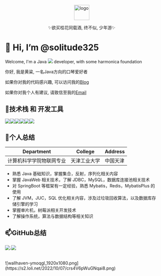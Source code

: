 <p align="center">
	<img alt="logo" src="https://avatars.githubusercontent.com/u/56633317?s=48&v=4" height="50px" width="50px">
</p>

<p align="center">
✨欲买桂花同载酒, 终不似, 少年游✨
</p>


# 👋 Hi, I’m @solitude325

Welcome, I'm a Java ![](https://img.shields.io/badge/Code-Java-informational?style=flat&logo=Anchor&logoColor=green&color=2bbc8a) developer, with some harmonica foundation

你好, 我是黄粱, 一名Java方向的口琴爱好者

如果你对我的代码感兴趣, 可以访问我的[Blog](https://solitude0325.top/)

如果你对我个人有建议, 请致信至我的[Email](mailto:xianke0325521@163.com)

## 👀技术栈 和 开发工具

![](https://img.shields.io/badge/Editor-IntelliJ_IDEA-informational?style=flat&logo=intellij-idea&logoColor=white&color=2bbc8a)![](https://img.shields.io/badge/Code-Java-informational?style=flat&logo=Anchor&logoColor=white&color=2bbc8a)![](https://img.shields.io/badge/Code-MySQL-informational?style=flat&logo=Anchor&logoColor=white&color=2bbc8a)![](https://img.shields.io/badge/Code-Redis-informational?style=flat&logo=Anchor&logoColor=white&color=2bbc8a)![](https://img.shields.io/badge/Code-SpringBoot-informational?style=flat&logo=Anchor&logoColor=white&color=2bbc8a)![](https://img.shields.io/badge/Code-IOT-informational?style=flat&logo=Anchor&logoColor=white&color=2bbc8a)

## 🌱个人总结

| Department               | College      | Address  |
| ------------------------ | ------------ | -------- |
| 计算机科学学院物联网专业 | 天津工业大学 | 中国天津 |

- 熟悉 Java 基础知识，掌握集合，反射，序列化相关内容 
- 掌握 JavaWeb 相关技术，了解 JDBC，MySQL，数据库连接池相关技术 
- 对 SpringBoot 等框架有一定经验，熟悉 Mybatis，Redis，MybatisPlus 的使用 
- 了解 JVM，JUC，SQL 优化相关内容，涉及过垃圾回收算法，以及数据库存储引擎的学习 
- 掌握单片机，树莓派相关开发技术 
- 了解操作系统，算法与数据结构等相关知识

## 📫GitHub总结

<a href="https://github.com/solitude325/solitude325">
  <img align="center" src="https://github-readme-stats.vercel.app/api/top-langs/?username=solitude325&hide=javascript,css,html" />
</a>

<a href="https://github.com/solitude325/solitude325">
  <img align="center" src="https://github-readme-stats.vercel.app/api?username=solitude325&theme=dark&hide=contribs,issues" />
</a>

<br>
<br>
<br>
![wallhaven-ymoqgl_1920x1080.png](https://s2.loli.net/2022/10/07/crs4V6pWuGNqai8.png)
